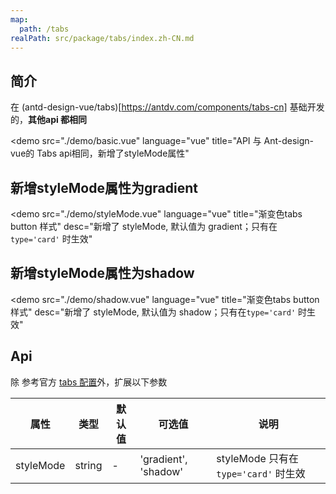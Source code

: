 ```yaml
---
map:
  path: /tabs
realPath: src/package/tabs/index.zh-CN.md
---
```


## 简介

在 (antd-design-vue/tabs)[https://antdv.com/components/tabs-cn] 基础开发的，**其他api 都相同**

<demo src="./demo/basic.vue"
  language="vue"
  title="API 与 Ant-design-vue的 Tabs api相同，新增了styleMode属性"
  >
</demo>

## 新增styleMode属性为gradient

<demo src="./demo/styleMode.vue"
  language="vue"
  title="渐变色tabs button 样式"
  desc="新增了 styleMode, 默认值为 gradient；只有在`type='card'` 时生效"
  >
</demo>

## 新增styleMode属性为shadow

<demo src="./demo/shadow.vue"
  language="vue"
  title="渐变色tabs button 样式"
  desc="新增了 styleMode, 默认值为 shadow；只有在`type='card'` 时生效"
  >
</demo>

## Api

除 参考官方 [tabs 配置](https://2x.antdv.com/components/tabs-cn#API)外，扩展以下参数

| 属性               | 类型                                                      | 默认值  | 可选值 | 说明                     |
| ------------------ | --------------------------------------------------------- | ------- | ------ | ------------------------ |
| styleMode      | string                                             | -  |  'gradient', 'shadow'      | styleMode 只有在 `type='card'` 时生效 |
